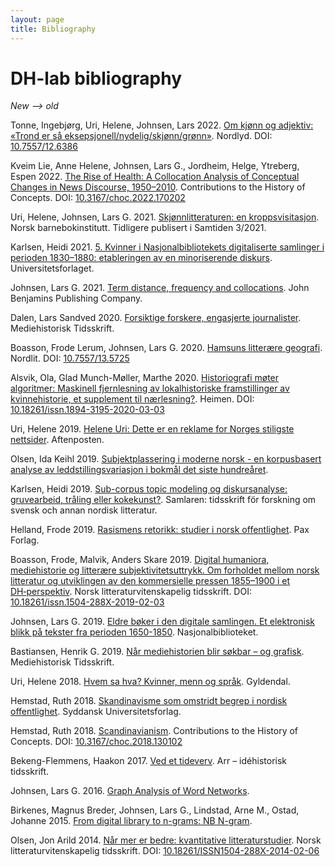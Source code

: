 ```yaml
---
layout: page
title: Bibliography
---
```


# DH-lab bibliography
*New --> old*


Tonne, Ingebjørg, Uri, Helene, Johnsen, Lars 2022. [Om kjønn og adjektiv: «Trond er så eksepsjonell/nydelig/skjønn/grønn»](https://septentrio.uit.no/index.php/nordlyd/article/view/6386). Nordlyd. DOI: [10.7557/12.6386](https://doi.org/10.7557/12.6386)

Kveim Lie, Anne Helene, Johnsen, Lars G., Jordheim, Helge, Ytreberg, Espen 2022. [The Rise of Health: A Collocation Analysis of Conceptual Changes in News Discourse, 1950–2010](http://berghahnjournals.com/view/journals/contributions/17/2/choc170202.xml). Contributions to the History of Concepts. DOI: [10.3167/choc.2022.170202](https://doi.org/10.3167/choc.2022.170202)

Uri, Helene, Johnsen, Lars G. 2021. [Skjønnlitteraturen: en kroppsvisitasjon](https://barnebokinstituttet.no/aktuelt/skjonnlitteraturen-en-kroppsvisitasjon/). Norsk barnebokinstitutt. Tidligere publisert i Samtiden 3/2021. 

Karlsen, Heidi 2021. [5. Kvinner i Nasjonalbibliotekets digitaliserte samlinger i perioden 1830–1880: etableringen av en minoriserende diskurs](http://www.idunn.no/doi/10.18261/9788215045320-2021-05). Universitetsforlaget. 

Johnsen, Lars G. 2021. [Term distance, frequency and collocations](https://benjamins.com/catalog/cilt.356.02joh). John Benjamins Publishing Company. 

Dalen, Lars Sandved 2020. [Forsiktige forskere, engasjerte journalister](https://www.pressetidsskrift.no/tidsskrift/medietidsskrift-nr-2-2020/). Mediehistorisk Tidsskrift. 

Boasson, Frode Lerum, Johnsen, Lars G. 2020. [Hamsuns litterære geografi](https://septentrio.uit.no/index.php/nordlit/article/view/5725). Nordlit. DOI: [10.7557/13.5725](https://doi.org/10.7557/13.5725)

Alsvik, Ola, Glad Munch-Møller, Marthe 2020. [Historiografi møter algoritmer: Maskinell fjernlesning av lokalhistoriske framstillinger av kvinnehistorie, et supplement til nærlesning?](http://www.idunn.no/doi/10.18261/issn.1894-3195-2020-03-03). Heimen. DOI: [10.18261/issn.1894-3195-2020-03-03](https://doi.org/10.18261/issn.1894-3195-2020-03-03)

Uri, Helene 2019. [Helene Uri: Dette er en reklame for Norges stiligste nettsider](https://www.aftenposten.no/kultur/i/awkxj2/helene-uri-dette-er-en-reklametekst-for-norges-stiligste-nettside). Aftenposten. 

Olsen, Ida Keihl 2019. [Subjektplassering i moderne norsk - en korpusbasert analyse av leddstillingsvariasjon i bokmål det siste hundreåret](https://www.duo.uio.no/handle/10852/69263). 

Karlsen, Heidi 2019. [Sub-corpus topic modeling og diskursanalyse: gruvearbeid, tråling eller kokekunst?](https://www.duo.uio.no/handle/10852/78112). Samlaren: tidsskrift för forskning om svensk och annan nordisk litteratur. 

Helland, Frode 2019. [Rasismens retorikk: studier i norsk offentlighet](https://www.pax.no/rasismens-retorikk.6251805-331611.html). Pax Forlag. 

Boasson, Frode, Malvik, Anders Skare 2019. [Digital humaniora, mediehistorie og litterære subjektivitetsuttrykk. Om forholdet mellom norsk litteratur og utviklingen av den kommersielle pressen 1855–1900 i et DH‑perspektiv](http://www.idunn.no/doi/10.18261/issn.1504-288X-2019-02-03). Norsk litteraturvitenskapelig tidsskrift. DOI: [10.18261/issn.1504-288X-2019-02-03](https://doi.org/10.18261/issn.1504-288X-2019-02-03)

Johnsen, Lars G. 2019. [Eldre bøker i den digitale samlingen. Et elektronisk blikk på tekster fra perioden 1650-1850](https://issuu.com/nasjonalbiblioteket/docs/nota_bene_13_layout_rz_interaktiv__002_/188). Nasjonalbiblioteket. 

Bastiansen, Henrik G. 2019. [Når mediehistorien blir søkbar – og grafisk](https://www.pressetidsskrift.no/tidsskrift/mediehistorisk-tidsskrift-nr-2-2019-32/). Mediehistorisk Tidsskrift. 

Uri, Helene 2018. [Hvem sa hva? Kvinner, menn og språk](https://www.gyldendal.no/sakprosa/samtid-og-debatt/hvem-sa-hva/p-10022138-no/). Gyldendal. 

Hemstad, Ruth 2018. [Skandinavisme som omstridt begrep i nordisk offentlighet](https://www.nb.no/items/81a1839cbe2ce0cd8211dbc8080d8491?page=21). Syddansk Universitetsforlag. 

Hemstad, Ruth 2018. [Scandinavianism](http://berghahnjournals.com/view/journals/contributions/13/1/choc130102.xml). Contributions to the History of Concepts. DOI: [10.3167/choc.2018.130102](https://doi.org/10.3167/choc.2018.130102)

Bekeng-Flemmens, Haakon 2017. [Ved et tideverv](https://www.salongen.no/ved-et-tideverv/). Arr – idéhistorisk tidsskrift. 

Johnsen, Lars G. 2016. [Graph Analysis of Word Networks](https://ceur-ws.org/Vol-2021/paper6.pdf). 

Birkenes, Magnus Breder, Johnsen, Lars G., Lindstad, Arne M., Ostad, Johanne 2015. [From digital library to n-grams: NB N-gram](https://www.aclweb.org/anthology/W15-1839.pdf). 

Olsen, Jon Arild 2014. [Når mer er bedre: kvantitative litteraturstudier](https://www.idunn.no/doi/10.18261/ISSN1504-288X-2014-02-06). Norsk litteraturvitenskapelig tidsskrift. DOI: [10.18261/ISSN1504-288X-2014-02-06](https://doi.org/10.18261/ISSN1504-288X-2014-02-06)

